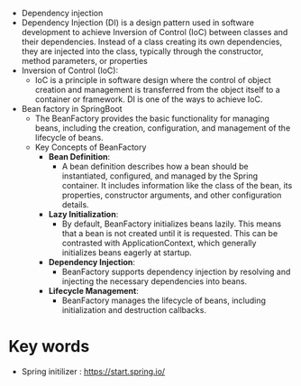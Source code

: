 - Dependency injection
- Dependency Injection (DI) is a design pattern used in software development to achieve Inversion of Control (IoC) between classes and their dependencies. Instead of a class creating its own dependencies, they are injected into the class, typically through the constructor, method parameters, or properties
- Inversion of Control (IoC):
  - IoC is a principle in software design where the control of object creation and management is transferred from the object itself to a container or framework. DI is one of the ways to achieve IoC.
- Bean factory in SpringBoot
  - The BeanFactory provides the basic functionality for managing beans, including the creation, configuration, and management of the lifecycle of beans.
  - Key Concepts of BeanFactory
    - **Bean Definition**:
      - A bean definition describes how a bean should be instantiated, configured, and managed by the Spring container. It includes information like the class of the bean, its properties, constructor arguments, and other configuration details.
    - **Lazy Initialization**:
      - By default, BeanFactory initializes beans lazily. This means that a bean is not created until it is requested. This can be contrasted with ApplicationContext, which generally initializes beans eagerly at startup.
    - **Dependency Injection**:
      - BeanFactory supports dependency injection by resolving and injecting the necessary dependencies into beans.
    - **Lifecycle Management**:
      - BeanFactory manages the lifecycle of beans, including initialization and destruction callbacks.

# Key words
- Spring initilizer : https://start.spring.io/
